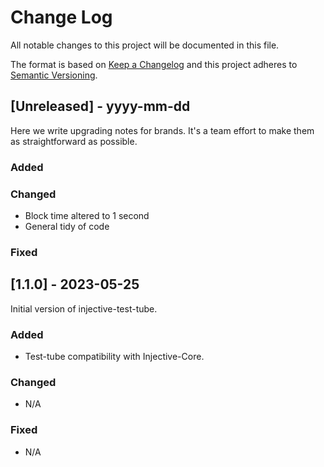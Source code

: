 # Change Log

All notable changes to this project will be documented in this file.

The format is based on [Keep a Changelog](http://keepachangelog.com/)
and this project adheres to [Semantic Versioning](http://semver.org/).

## [Unreleased] - yyyy-mm-dd

Here we write upgrading notes for brands. It's a team effort to make them as
straightforward as possible.

### Added

### Changed

- Block time altered to 1 second
- General tidy of code

### Fixed

## [1.1.0] - 2023-05-25
  
Initial version of injective-test-tube.

### Added

- Test-tube compatibility with Injective-Core.

### Changed

- N/A

### Fixed

- N/A